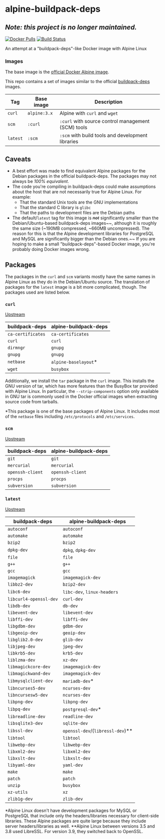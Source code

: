 # alpine-buildpack-deps

## *Note: this project is no longer maintained.*

[![Docker Pulls](https://img.shields.io/docker/pulls/praekeltfoundation/alpine-buildpack-deps.svg)](https://hub.docker.com/r/praekeltfoundation/alpine-buildpack-deps/)
[![Build Status](https://img.shields.io/travis/praekeltfoundation/alpine-buildpack-deps/master.svg)](https://travis-ci.org/praekeltfoundation/alpine-buildpack-deps)

An attempt at a "buildpack-deps"-like Docker image with Alpine Linux

### Images
The base image is the [official Docker Alpine image](https://hub.docker.com/_/alpine/).

This repo contains a set of images similar to the official [buildpack-deps](https://hub.docker.com/_/buildpack-deps/) images.

| **Tag**  | **Base image** | **Description**                                               |
|----------|----------------|---------------------------------------------------------------|
| `curl`   | `alpine:3.x`   | Alpine with `curl` and `wget`                                 |
| `scm`    | `:curl`        | `:curl` with source control management (SCM) tools            |
| `latest` | `:scm`         | `:scm` with build tools and development libraries             |

## Caveats
* A best effort was made to find equivalent Alpine packages for the Debian packages in the official buildpack-deps. The packages may not always be *100% equivalent*.
* The code you're compiling in buildpack-deps could make assumptions about the host that are not necessarily true for Alpine Linux. For example:
  * That the standard Unix tools are the GNU implementations
  * That the standard C library is `glibc`
  * That the paths to development files are the Debian paths
* The default/`latest` tag for this image is ~~*not*~~ significantly smaller than the Debian/Ubuntu-based buildpack-deps images~~, although it is roughly the same size (~190MB compressed, ~660MB uncompressed). The reason for this is that the Alpine development libraries for PostgreSQL and MySQL are significantly bigger than the Debian ones.~~ If you are hoping to make a small "buildpack-deps"-based Docker image, you're probably doing Docker images wrong.

## Packages
The packages in the `curl` and `scm` variants mostly have the same names in Alpine Linux as they do in the Debian/Ubuntu source. The translation of packages for the `latest` image is a bit more complicated, though. The packages used are listed below.

### `curl`
[Upstream](https://github.com/docker-library/buildpack-deps/blob/9f60e19008458220114f1a0b6cd3710f1015d402/stretch/curl/Dockerfile)

| **buildpack-deps** | **alpine-buildpack-deps** |
|--------------------|---------------------------|
| `ca-certificates`  | `ca-certificates`         |
| `curl`             | `curl`                    |
| `dirmngr`          | `gnupg`                   |
| `gnupg`            | `gnupg`                   |
| `netbase`          | `alpine-baselayout`*      |
| `wget`             | `busybox`                 |

Additionally, we install the `tar` package in the `curl` image. This installs the GNU version of tar, which has more features than the BusyBox tar provided with Alpine Linux. In particular, the `--strip-components` option only available in GNU tar is commonly used in the Docker official images when extracting source code from tarballs.

\*This package is one of the base packages of Alpine Linux. It includes most of the `netbase` files including `/etc/protocols` and `/etc/services`.

### `scm`
[Upstream](https://github.com/docker-library/buildpack-deps/blob/1845b3f918f69b4c97912b0d4d68a5658458e84f/stretch/scm/Dockerfile)

| **buildpack-deps** | **alpine-buildpack-deps** |
|--------------------|---------------------------|
| `git`              | `git`                     |
| `mercurial`        | `mercurial`               |
| `openssh-client`   | `openssh-client`          |
| `procps`           | `procps`                  |
| `subversion`       | `subversion`              |

### `latest`
[Upstream](https://github.com/docker-library/buildpack-deps/blob/587934fb063d770d0611e94b57c9dd7a38edf928/stretch/Dockerfile)

| **buildpack-deps**     | **alpine-buildpack-deps**        |
|------------------------|----------------------------------|
| `autoconf`             | `autoconf`                       |
| `automake`             | `automake`                       |
| `bzip2`                | `bzip2`                          |
| `dpkg-dev`             | `dpkg`, `dpkg-dev`               |
| `file`                 | `file`                           |
| `g++`                  | `g++`                            |
| `gcc`                  | `gcc`                            |
| `imagemagick`          | `imagemagick-dev`                |
| `libbz2-dev`           | `bzip2-dev`                      |
| `libc6-dev`            | `libc-dev`, `linux-headers`      |
| `libcurl4-openssl-dev` | `curl-dev`                       |
| `libdb-dev`            | `db-dev`                         |
| `libevent-dev`         | `libevent-dev`                   |
| `libffi-dev`           | `libffi-dev`                     |
| `libgdbm-dev`          | `gdbm-dev`                       |
| `libgeoip-dev`         | `geoip-dev`                      |
| `libglib2.0-dev`       | `glib-dev`                       |
| `libjpeg-dev`          | `jpeg-dev`                       |
| `libkrb5-dev`          | `krb5-dev`                       |
| `liblzma-dev`          | `xz-dev`                         |
| `libmagickcore-dev`    | `imagemagick-dev`                |
| `libmagickwand-dev`    | `imagemagick-dev`                |
| `libmysqlclient-dev`   | `mariadb-dev`*                   |
| `libncurses5-dev`      | `ncurses-dev`                    |
| `libncursesw5-dev`     | `ncurses-dev`                    |
| `libpng-dev`           | `libpng-dev`                     |
| `libpq-dev`            | `postgresql-dev`*                |
| `libreadline-dev`      | `readline-dev`                   |
| `libsqlite3-dev`       | `sqlite-dev`                     |
| `libssl-dev`           | `openssl-dev`/(`libressl-dev`)** |
| `libtool`              | `libtool`                        |
| `libwebp-dev`          | `libwebp-dev`                    |
| `libxml2-dev`          | `libxml2-dev`                    |
| `libxslt-dev`          | `libxslt-dev`                    |
| `libyaml-dev`          | `yaml-dev`                       |
| `make`                 | `make`                           |
| `patch`                | `patch`                          |
| `unzip`                | `busybox`                        |
| `xz-utils`             | `xz`                             |
| `zlib1g-dev`           | `zlib-dev`                       |

\*Alpine Linux doesn't have development packages for MySQL or PostgreSQL that include only the headers/libraries necessary for client-side libraries. These Alpine packages are quite large because they include server headers/libraries as well.
\**Alpine Linux between versions 3.5 and 3.8 used LibreSSL. For version 3.9, they switched back to OpenSSL.
